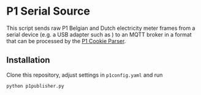 # P1 Serial Source

This script sends raw P1 Belgian and Dutch electricity meter frames from a serial device (e.g. a USB adapter such as ) to an MQTT broker in a format that can be processed by the [P1 Cookie Parser](https://gitlab.com/Epyon01P/p1-cookie-parser).

## Installation

Clone this repository, adjust settings in `p1config.yaml` and run

```bash
python p1publisher.py
```
